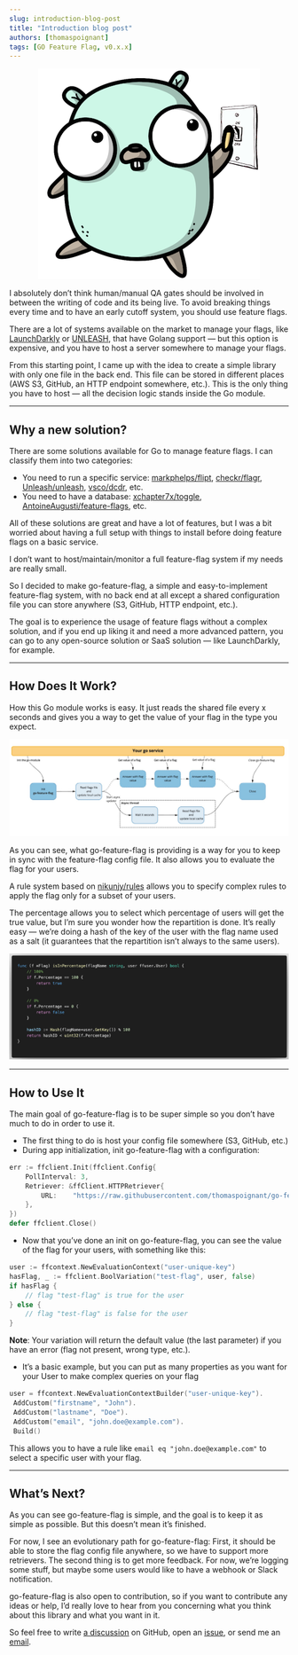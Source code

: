 ```yaml
---
slug: introduction-blog-post
title: "Introduction blog post"
authors: [thomaspoignant]
tags: [GO Feature Flag, v0.x.x]
---
```


<center>

  ![](./logo.png)
  
</center>

I absolutely don’t think human/manual QA gates should be involved in between the writing of code and its being live. To avoid breaking things every time and to have an early cutoff system, you should use feature flags.

There are a lot of systems available on the market to manage your flags, like [LaunchDarkly](https://launchdarkly.com/) or [UNLEASH](https://unleash.org/), that have Golang support — but this option is expensive, and you have to host a server somewhere to manage your flags.

From this starting point, I came up with the idea to create a simple library with only one file in the back end. This file can be stored in different places (AWS S3, GitHub, an HTTP endpoint somewhere, etc.). This is the only thing you have to host — all the decision logic stands inside the Go module.

<!-- truncate -->

---

## Why a new solution?

There are some solutions available for Go to manage feature flags. I can classify them into two categories:

- You need to run a specific service: [markphelps/flipt](https://github.com/markphelps/flipt), [checkr/flagr](https://github.com/checkr/flagr), [Unleash/unleash](https://github.com/Unleash/unleash), [vsco/dcdr](https://github.com/vsco/dcdr), etc.
- You need to have a database: [xchapter7x/toggle](https://github.com/xchapter7x/toggle), [AntoineAugusti/feature-flags](https://github.com/AntoineAugusti/feature-flags), etc.

All of these solutions are great and have a lot of features, but I was a bit worried about having a full setup with things to install before doing feature flags on a basic service.

I don’t want to host/maintain/monitor a full feature-flag system if my needs are really small.

So I decided to make go-feature-flag, a simple and easy-to-implement feature-flag system, with no back end at all except a shared configuration file you can store anywhere (S3, GitHub, HTTP endpoint, etc.).

The goal is to experience the usage of feature flags without a complex solution, and if you end up liking it and need a more advanced pattern, you can go to any open-source solution or SaaS solution — like LaunchDarkly, for example.

--- 

## How Does It Work?

How this Go module works is easy. It just reads the shared file every x seconds and gives you a way to get the value of your flag in the type you expect.

![](./sdk-explanation.jpg)

As you can see, what go-feature-flag is providing is a way for you to keep in sync with the feature-flag config file. It also allows you to evaluate the flag for your users.

A rule system based on [nikunjy/rules](https://github.com/nikunjy/rules) allows you to specify complex rules to apply the flag only for a subset of your users.

The percentage allows you to select which percentage of users will get the true value, but I’m sure you wonder how the repartition is done. It’s really easy — we’re doing a hash of the key of the user with the flag name used as a salt (it guarantees that the repartition isn’t always to the same users).

![](./code.png)

---

## How to Use It

The main goal of go-feature-flag is to be super simple so you don’t have much to do in order to use it.

- The first thing to do is host your config file somewhere (S3, GitHub, etc.)
- During app initialization, init go-feature-flag with a configuration:

```go
err := ffclient.Init(ffclient.Config{
    PollInterval: 3,
    Retriever: &ffClient.HTTPRetriever{
        URL:    "https://raw.githubusercontent.com/thomaspoignant/go-feature-flag/main/testdata/test.yaml",
    },
})
defer ffclient.Close()
```

- Now that you’ve done an init on go-feature-flag, you can see the value of the flag for your users, with something like this:

```go
user := ffcontext.NewEvaluationContext("user-unique-key")
hasFlag, _ := ffclient.BoolVariation("test-flag", user, false)
if hasFlag {
    // flag "test-flag" is true for the user
} else {
    // flag "test-flag" is false for the user
}
```

**Note**: Your variation will return the default value (the last parameter) if you have an error (flag not present, wrong type, etc.).

- It’s a basic example, but you can put as many properties as you want for your User to make complex queries on your flag

```go
user = ffcontext.NewEvaluationContextBuilder("user-unique-key").
 AddCustom("firstname", "John").
 AddCustom("lastname", "Doe").
 AddCustom("email", "john.doe@example.com").
 Build()
```

This allows you to have a rule like `email eq "john.doe@example.com"` to select a specific user with your flag.

--- 

## What’s Next?
As you can see go-feature-flag is simple, and the goal is to keep it as simple as possible. But this doesn’t mean it’s finished.

For now, I see an evolutionary path for go-feature-flag: First, it should be able to store the flag config file anywhere, so we have to support more retrievers. The second thing is to get more feedback. For now, we’re logging some stuff, but maybe some users would like to have a webhook or Slack notification.

go-feature-flag is also open to contribution, so if you want to contribute any ideas or help, I’d really love to hear from you concerning what you think about this library and what you want in it.

So feel free to write [a discussion](https://github.com/thomaspoignant/go-feature-flag/discussions) on GitHub, open an [issue](https://github.com/thomaspoignant/go-feature-flag/issues), or send me an [email](mailto:contact@gofeatureflag.org).
